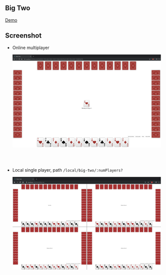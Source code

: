 ## Big Two

[Demo](http://play-boardgame.herokuapp.com)

## Screenshot

- Online multiplayer

  <img src="../../../screenshot/bigtwo.png">

<br>
<br>

- Local single player, path `/local/big-two/:numPlayers?`

  <img src="../../../screenshot/bigtwo2.png">
